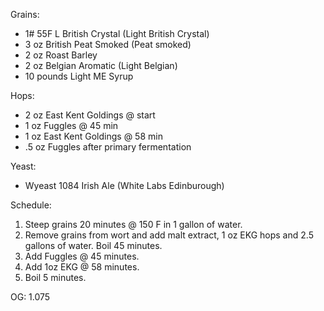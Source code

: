 Grains:

* 1# 55F L British Crystal (Light British Crystal)
* 3 oz British Peat Smoked (Peat smoked)
* 2 oz Roast Barley
* 2 oz Belgian Aromatic (Light Belgian)
* 10 pounds Light ME Syrup

Hops:

* 2 oz East Kent Goldings @ start
* 1 oz Fuggles @ 45 min
* 1 oz East Kent Goldings @ 58 min
* .5 oz Fuggles after primary fermentation

Yeast:

* Wyeast 1084 Irish Ale (White Labs Edinburough)

Schedule:

1. Steep grains 20 minutes @ 150 F in 1 gallon of water.
2. Remove grains from wort and add malt extract, 1 oz EKG hops and 2.5 gallons of water. Boil 45 minutes.
3. Add Fuggles @ 45 minutes.
4. Add 1oz EKG @ 58 minutes.
5. Boil 5 minutes.

OG: 1.075
